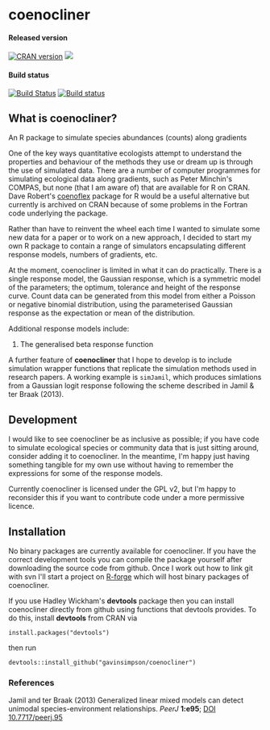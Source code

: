 coenocliner
===========

#### Released version
[![CRAN version](http://www.r-pkg.org/badges/version/coenocliner)](http://cran.rstudio.com/web/packages/coenocliner/index.html) [![](http://cranlogs.r-pkg.org/badges/grand-total/coenocliner)](http://cran.rstudio.com/web/packages/coenocliner/index.html)

#### Build status
[![Build Status](https://travis-ci.org/gavinsimpson/coenocliner.svg?branch=master)](https://travis-ci.org/gavinsimpson/coenocliner)  [![Build status](https://ci.appveyor.com/api/projects/status/hc8dbxrim2nj3c1i/branch/master)](https://ci.appveyor.com/project/gavinsimpson/coenocliner/branch/master)

## What is coenocliner?

An R package to simulate species abundances (counts) along gradients

One of the key ways quantitative ecologists attempt to understand 
the properties and behaviour of the methods they use or dream up is 
through the use of simulated data. There are a number of computer 
programmes for simulating ecological data along gradients, such as 
Peter Minchin's COMPAS, but none (that I am aware of) that are 
available for R on CRAN. Dave Robert's 
[coenoflex](http://cran.r-project.org/package=coenoflex) package for 
R would be a useful alternative but currently is archived on CRAN 
because of some problems in the Fortran code underlying the package.

Rather than have to reinvent the wheel each time I wanted to simulate 
some new data for a paper or to work on a new approach, I decided to 
start my own R package to contain a range of simulators encapsulating 
different response models, numbers of gradients, etc.

At the moment, coenocliner is limited in what it can do practically. 
There is a single response model, the Gaussian response, which is a 
symmetric model of the parameters; the optimum, tolerance and height 
of the response curve. Count data can be generated from this model 
from either a Poisson or negative binomial distribution, using the 
parameterised Gaussian response as the expectation or mean of the 
distribution.

Additional response models include:

 1. The generalised beta response function

A further feature of **coenocliner** that I hope to develop is to 
include simulation  wrapper functions that replicate the simulation 
methods used in research papers. A working example is `simJamil`, 
which produces simlations from a Gaussian logit response following 
the scheme described in Jamil & ter Braak (2013).

## Development

I would like to see coenocliner be as inclusive as possible; if you 
have code to simulate ecological species or community data that is 
just sitting around, consider adding it to coenocliner. In the 
meantime, I'm happy just having something tangible for my own use 
without having to remember the expressions for some of the response 
models.

Currently coenocliner is licensed under the GPL v2, but I'm happy to 
reconsider this if you want to contribute code under a more permissive 
licence.

## Installation

No binary packages are currently available for coenocliner. If you 
have the correct development tools you can compile the package 
yourself after downloading the source code from github. Once I work 
out how to link git with svn I'll start a project on 
[R-forge](http://r-forge.r-project.org) which will host binary 
packages of coenocliner.

If you use Hadley Wickham's **devtools** package then you 
can install coenocliner directly from github using functions that 
devtools provides. To do this, install **devtools** from CRAN via

    install.packages("devtools")

then run

    devtools::install_github("gavinsimpson/coenocliner")

### References

Jamil and ter Braak (2013) Generalized linear mixed models can 
detect unimodal species-environment relationships. *PeerJ* **1:e95**;
 [DOI 10.7717/peerj.95](http://doi.org/10.7717/peerj.95)
